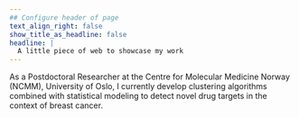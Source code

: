 ```yaml
---
## Configure header of page
text_align_right: false
show_title_as_headline: false
headline: |
  A little piece of web to showcase my work
---
```


<!-- this is a subheadline -->
As a Postdoctoral Researcher at the Centre for Molecular Medicine Norway (NCMM), University of Oslo, I currently develop clustering algorithms combined with statistical modeling to detect novel drug targets in the context of breast cancer.
